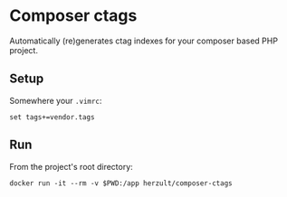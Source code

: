 Composer ctags
==============

Automatically (re)generates ctag indexes for your composer based PHP project.

Setup
-----

Somewhere your `.vimrc`:
```
set tags+=vendor.tags
```

Run
---

From the project's root directory:

```
docker run -it --rm -v $PWD:/app herzult/composer-ctags
```
